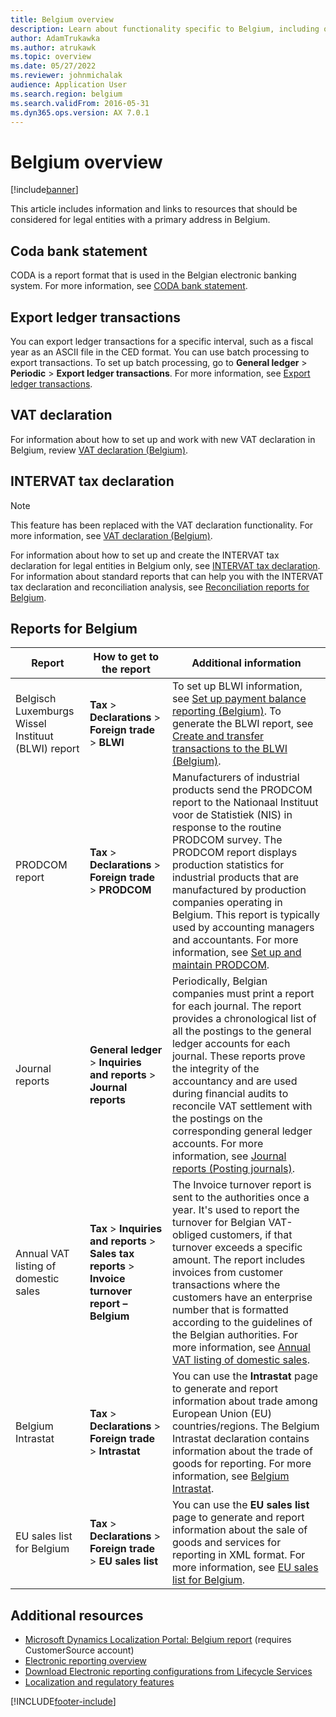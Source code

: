 ```yaml
---
title: Belgium overview
description: Learn about functionality specific to Belgium, including outlines on CODA bank statements, export ledger transactions, and VAT declarations.
author: AdamTrukawka
ms.author: atrukawk
ms.topic: overview
ms.date: 05/27/2022
ms.reviewer: johnmichalak
audience: Application User
ms.search.region: belgium
ms.search.validFrom: 2016-05-31
ms.dyn365.ops.version: AX 7.0.1
---
```


# Belgium overview

[!include[banner](../../includes/banner.md)]

This article includes information and links to resources that should be considered for legal entities with a primary address in Belgium.

## Coda bank statement
CODA is a report format that is used in the Belgian electronic banking system. For more information, see [CODA bank statement](emea-bel-coda-bank-statement-import.md).

## Export ledger transactions
You can export ledger transactions for a specific interval, such as a fiscal year as an ASCII file in the CED format. You can use batch processing to export transactions. To set up batch processing, go to **General ledger** > **Periodic** > **Export ledger transactions**. For more information, see [Export ledger transactions](emea-bel-export-ledger-transactions.md).

## VAT declaration
For information about how to set up and work with new VAT declaration in Belgium, review [VAT declaration (Belgium)](emea-bel-vat-declaration-belgium.md).

## INTERVAT tax declaration

> [!NOTE]
> This feature has been replaced with the VAT declaration functionality. For more information, see [VAT declaration (Belgium)](emea-bel-vat-declaration-belgium.md).

For information about how to set up and create the INTERVAT tax declaration for legal entities in Belgium only, see [INTERVAT tax declaration](emea-bel-intervat-tax-declaration.md). 
For information about standard reports that can help you with the INTERVAT tax declaration and reconciliation analysis, see [Reconciliation reports for Belgium](emea-bel-reconciliation-reports.md).

## Reports for Belgium

| Report                     | How to get to the report | Additional information                 |
|----------------------------|--------------------------|----------------------------------------|
|Belgisch Luxemburgs Wissel Instituut (BLWI) report|**Tax** > **Declarations** > **Foreign trade** > **BLWI** | To set up BLWI information, see [Set up payment balance reporting (Belgium)](be-00011-set-up-payment-balance-reporting.md). To generate the BLWI report, see [Create and transfer transactions to the BLWI (Belgium)](be-00011-create-transfer-blwi.md).| 
|PRODCOM report|**Tax** > **Declarations** > **Foreign trade** > **PRODCOM**|Manufacturers of industrial products send the PRODCOM report to the Nationaal Instituut voor de Statistiek (NIS) in response to the routine PRODCOM survey. The PRODCOM report displays production statistics for industrial products that are manufactured by production companies operating in Belgium. This report is typically used by accounting managers and accountants. For more information, see [Set up and maintain PRODCOM](emea-bel-prodcom-report.md). |
|Journal reports|**General ledger** > **Inquiries and reports** > **Journal reports**|Periodically, Belgian companies must print a report for each journal. The report provides a chronological list of all the postings to the general ledger accounts for each journal. These reports prove the integrity of the accountancy and are used during financial audits to reconcile VAT settlement with the postings on the corresponding general ledger accounts. For more information, see [Journal reports (Posting journals)](../thailand/emea-bel-journal-reports.md). |
|Annual VAT listing of domestic sales| **Tax** > **Inquiries and reports** > **Sales tax reports** > **Invoice turnover report – Belgium** | The Invoice turnover report is sent to the authorities once a year. It's used to report the turnover for Belgian VAT-obliged customers, if that turnover exceeds a specific amount. The report includes invoices from customer transactions where the customers have an enterprise number that is formatted according to the guidelines of the Belgian authorities. For more information, see [Annual VAT listing of domestic sales](emea-bel-annual-vat-listing-of-domestic-sales.md). |
|Belgium Intrastat|  **Tax** > **Declarations** > **Foreign trade** > **Intrastat** | You can use the **Intrastat** page to generate and report information about trade among European Union (EU) countries/regions. The Belgium Intrastat declaration contains information about the trade of goods for reporting. For more information, see [Belgium Intrastat](emea-bel-intrastat.md). |
|EU sales list for Belgium|  **Tax** > **Declarations** > **Foreign trade** > **EU sales list** | You can use the **EU sales list** page to generate and report information about the sale of goods and services for reporting in XML format. For more information, see [EU sales list for Belgium](emea-bel-eu-sales-list.md). |

## Additional resources

- [Microsoft Dynamics Localization Portal: Belgium report](https://mbs.microsoft.com/files/customer/AX/Support/supportnews/Belgium.html) (requires CustomerSource account)
- [Electronic reporting overview](../../../fin-ops-core/dev-itpro/analytics/general-electronic-reporting.md)
- [Download Electronic reporting configurations from Lifecycle Services](../../../fin-ops-core/dev-itpro/analytics/download-electronic-reporting-configuration-lcs.md)
- [Localization and regulatory features](../../../fin-ops-core/fin-ops/lcs/country-region.md?toc=%2ffin-and-ops%2ftoc.json)


[!INCLUDE[footer-include](../../../includes/footer-banner.md)]
